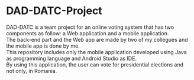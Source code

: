 # DAD-DATC-Project
DAD-DATC is a team project for an online voting system that has two components as follow: a Web application and a mobile application. <br>
The back-end part and the Web app are made by two of my collegues and the mobile app is done by me.<br>
This repository includes only the mobile application developed using Java as programming language and Android Studio as IDE. <br>
By using this application, the user can vote for presidential elections and not only, in Romania. 
